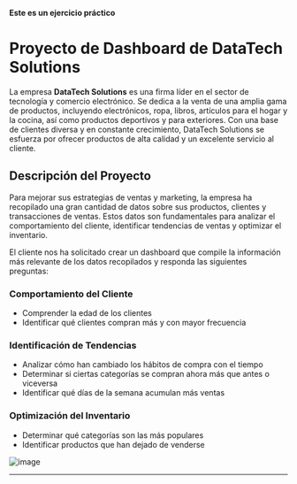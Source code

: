 
**Este es un ejercicio práctico**  
# Proyecto de Dashboard de DataTech Solutions  

La empresa **DataTech Solutions** es una firma líder en el sector de tecnología y comercio electrónico. Se dedica a la venta de una amplia gama de productos, incluyendo electrónicos, ropa, libros, artículos para el hogar y la cocina, así como productos deportivos y para exteriores. Con una base de clientes diversa y en constante crecimiento, DataTech Solutions se esfuerza por ofrecer productos de alta calidad y un excelente servicio al cliente.  

## Descripción del Proyecto  

Para mejorar sus estrategias de ventas y marketing, la empresa ha recopilado una gran cantidad de datos sobre sus productos, clientes y transacciones de ventas. Estos datos son fundamentales para analizar el comportamiento del cliente, identificar tendencias de ventas y optimizar el inventario.  

El cliente nos ha solicitado crear un dashboard que compile la información más relevante de los datos recopilados y responda las siguientes preguntas:  

### Comportamiento del Cliente  

- Comprender la edad de los clientes  
- Identificar qué clientes compran más y con mayor frecuencia  

### Identificación de Tendencias  

- Analizar cómo han cambiado los hábitos de compra con el tiempo  
- Determinar si ciertas categorías se compran ahora más que antes o viceversa  
- Identificar qué días de la semana acumulan más ventas  

### Optimización del Inventario  

- Determinar qué categorías son las más populares  
- Identificar productos que han dejado de venderse
  
![image](https://github.com/user-attachments/assets/926e3beb-c954-486c-8bc8-57d507d76c7f)

---


